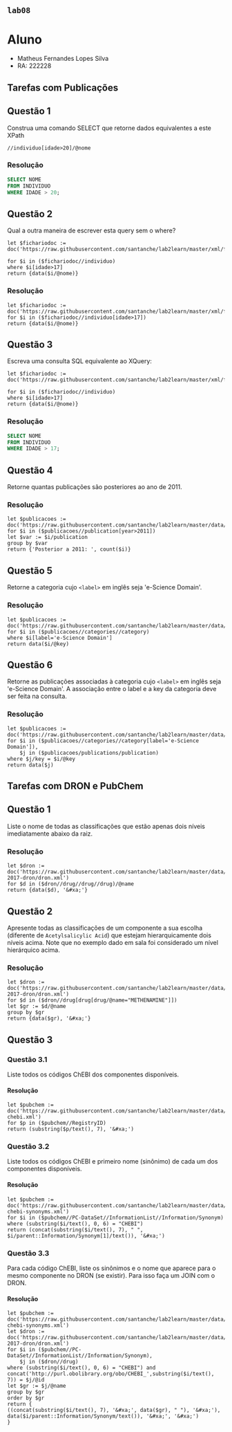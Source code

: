 ## `lab08`

# Aluno
* Matheus Fernandes Lopes Silva
* RA: 222228

## Tarefas com Publicações

## Questão 1
Construa uma comando SELECT que retorne dados equivalentes a este XPath
~~~xquery
//individuo[idade>20]/@nome
~~~

### Resolução
~~~SQL
SELECT NOME
FROM INDIVIDUO
WHERE IDADE > 20;
~~~

## Questão 2
Qual a outra maneira de escrever esta query sem o where?

~~~xquery
let $fichariodoc := doc('https://raw.githubusercontent.com/santanche/lab2learn/master/xml/fichario.xml')
 
for $i in ($fichariodoc//individuo)
where $i[idade>17]
return {data($i/@nome)}
~~~
### Resolução
~~~xquery
let $fichariodoc := doc('https://raw.githubusercontent.com/santanche/lab2learn/master/xml/fichario.xml')
for $i in ($fichariodoc//individuo[idade>17])
return {data($i/@nome)}
~~~

## Questão 3
Escreva uma consulta SQL equivalente ao XQuery:
~~~xquery
let $fichariodoc := doc('https://raw.githubusercontent.com/santanche/lab2learn/master/xml/fichario.xml')

for $i in ($fichariodoc//individuo)
where $i[idade>17]
return {data($i/@nome)}
~~~

### Resolução
~~~sql
SELECT NOME
FROM INDIVIDUO
WHERE IDADE > 17;
~~~

## Questão 4
Retorne quantas publicações são posteriores ao ano de 2011.

### Resolução
~~~xquery
let $publicacoes := doc('https://raw.githubusercontent.com/santanche/lab2learn/master/data/publications/publications.xml')
for $i in ($publicacoes//publication[year>2011])
let $var := $i/publication
group by $var
return {'Posterior a 2011: ', count($i)}
~~~

## Questão 5
Retorne a categoria cujo `<label>` em inglês seja 'e-Science Domain'.

### Resolução
~~~xquery
let $publicacoes := doc('https://raw.githubusercontent.com/santanche/lab2learn/master/data/publications/publications.xml')
for $i in ($publicacoes//categories//category)
where $i[label='e-Science Domain']
return data($i/@key)
~~~

## Questão 6
Retorne as publicações associadas à categoria cujo `<label>` em inglês seja 'e-Science Domain'. A associação entre o label e a key da categoria deve ser feita na consulta.

### Resolução
~~~xquery
let $publicacoes := doc('https://raw.githubusercontent.com/santanche/lab2learn/master/data/publications/publications.xml')
for $i in ($publicacoes//categories//category[label='e-Science Domain']),
    $j in ($publicacoes/publications/publication)
where $j/key = $i/@key
return data($j)
~~~

## Tarefas com DRON e PubChem

## Questão 1

Liste o nome de todas as classificações que estão apenas dois níveis imediatamente abaixo da raiz.

### Resolução
~~~xquery
let $dron := doc('https://raw.githubusercontent.com/santanche/lab2learn/master/data/faers-2017-dron/dron.xml')
for $d in ($dron//drug//drug//drug)/@name
return {data($d), '&#xa;'}
~~~

## Questão 2

Apresente todas as classificações de um componente a sua escolha (diferente de `Acetylsalicylic Acid`) que estejam hierarquicamente dois níveis acima. Note que no exemplo dado em sala foi considerado um nível hierárquico acima.

### Resolução
~~~xquery
let $dron := doc('https://raw.githubusercontent.com/santanche/lab2learn/master/data/faers-2017-dron/dron.xml')
for $d in ($dron//drug[drug[drug/@name="METHENAMINE"]])
let $gr := $d/@name
group by $gr
return {data($gr), '&#xa;'}
~~~

## Questão 3

### Questão 3.1

Liste todos os códigos ChEBI dos componentes disponíveis.

#### Resolução
~~~xquery
let $pubchem := doc('https://raw.githubusercontent.com/santanche/lab2learn/master/data/pubchem/pubchem-chebi.xml')
for $p in ($pubchem//RegistryID)
return (substring($p/text(), 7), '&#xa;')
~~~

### Questão 3.2

Liste todos os códigos ChEBI e primeiro nome (sinônimo) de cada um dos componentes disponíveis.

#### Resolução
~~~xquery
let $pubchem := doc('https://raw.githubusercontent.com/santanche/lab2learn/master/data/pubchem/pubchem-chebi-synonyms.xml')
for $i in ($pubchem//PC-DataSet//InformationList//Information/Synonym)
where (substring($i/text(), 0, 6) = "CHEBI")
return (concat(substring($i/text(), 7), " ", $i/parent::Information/Synonym[1]/text()), '&#xa;')
~~~

### Questão 3.3

Para cada código ChEBI, liste os sinônimos e o nome que aparece para o mesmo componente no DRON (se existir). Para isso faça um JOIN com o DRON.

#### Resolução
~~~xquery
let $pubchem := doc('https://raw.githubusercontent.com/santanche/lab2learn/master/data/pubchem/pubchem-chebi-synonyms.xml')
let $dron := doc('https://raw.githubusercontent.com/santanche/lab2learn/master/data/faers-2017-dron/dron.xml')
for $i in ($pubchem//PC-DataSet//InformationList//Information/Synonym),
    $j in ($dron//drug)
where (substring($i/text(), 0, 6) = "CHEBI") and concat('http://purl.obolibrary.org/obo/CHEBI_',substring($i/text(), 7)) = $j/@id
let $gr := $j/@name
group by $gr
order by $gr
return {
((concat(substring($i/text(), 7), '&#xa;', data($gr), " "), '&#xa;'), data($i/parent::Information/Synonym/text()), '&#xa;', '&#xa;')
}
~~~
